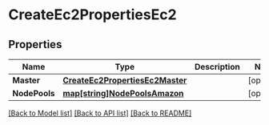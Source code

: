 # CreateEc2PropertiesEc2

## Properties
Name | Type | Description | Notes
------------ | ------------- | ------------- | -------------
**Master** | [**CreateEc2PropertiesEc2Master**](CreateEC2Properties_ec2_master.md) |  | [optional] 
**NodePools** | [**map[string]NodePoolsAmazon**](NodePoolsAmazon.md) |  | [optional] 

[[Back to Model list]](../README.md#documentation-for-models) [[Back to API list]](../README.md#documentation-for-api-endpoints) [[Back to README]](../README.md)


